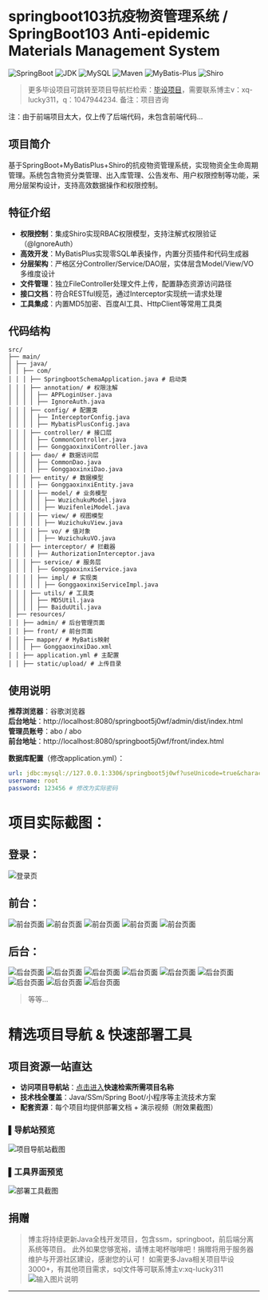 # springboot103抗疫物资管理系统 / SpringBoot103 Anti-epidemic Materials Management System


![SpringBoot](https://img.shields.io/badge/SpringBoot-2.7+-brightgreen)
![JDK](https://img.shields.io/badge/JDK-1.8+-blue)
![MySQL](https://img.shields.io/badge/MySQL-5.7+-teal)
![Maven](https://img.shields.io/badge/Maven-3.6+-red)
![MyBatis-Plus](https://img.shields.io/badge/MyBatis_Plus-3.5.0-blue)
![Shiro](https://img.shields.io/badge/Shiro-1.3.2-green)

> 更多毕设项目可跳转至项目导航栏检索：[毕设项目](http://sysadmin.3vfree.vip)，需要联系博主v：xq-lucky311，q：1047944234. 备注：项目咨询

注：由于前端项目太大，仅上传了后端代码，未包含前端代码...

## 项目简介  
基于SpringBoot+MyBatisPlus+Shiro的抗疫物资管理系统，实现物资全生命周期管理。系统包含物资分类管理、出入库管理、公告发布、用户权限控制等功能，采用分层架构设计，支持高效数据操作和权限控制。

## 特征介绍  
- **权限控制**：集成Shiro实现RBAC权限模型，支持注解式权限验证（@IgnoreAuth）  
- **高效开发**：MyBatisPlus实现零SQL单表操作，内置分页插件和代码生成器  
- **分层架构**：严格区分Controller/Service/DAO层，实体层含Model/View/VO多维度设计  
- **文件管理**：独立FileController处理文件上传，配置静态资源访问路径  
- **接口文档**：符合RESTful规范，通过Interceptor实现统一请求处理  
- **工具集成**：内置MD5加密、百度AI工具、HttpClient等常用工具类  

## 代码结构 
```
src/
├── main/
│ ├── java/
│ │ ├── com/
│ │ │ ├── SpringbootSchemaApplication.java # 启动类
│ │ │ ├── annotation/ # 权限注解
│ │ │ │ ├── APPLoginUser.java
│ │ │ │ ├── IgnoreAuth.java
│ │ │ ├── config/ # 配置类
│ │ │ │ ├── InterceptorConfig.java
│ │ │ │ ├── MybatisPlusConfig.java
│ │ │ ├── controller/ # 接口层
│ │ │ │ ├── CommonController.java
│ │ │ │ ├── GonggaoxinxiController.java
│ │ │ ├── dao/ # 数据访问层
│ │ │ │ ├── CommonDao.java
│ │ │ │ ├── GonggaoxinxiDao.java
│ │ │ ├── entity/ # 数据模型
│ │ │ │ ├── GonggaoxinxiEntity.java
│ │ │ │ ├── model/ # 业务模型
│ │ │ │ │ ├── WuzichukuModel.java
│ │ │ │ │ ├── WuzifenleiModel.java
│ │ │ │ ├── view/ # 视图模型
│ │ │ │ │ ├── WuzichukuView.java
│ │ │ │ ├── vo/ # 值对象
│ │ │ │ │ ├── WuzichukuVO.java
│ │ │ ├── interceptor/ # 拦截器
│ │ │ │ ├── AuthorizationInterceptor.java
│ │ │ ├── service/ # 服务层
│ │ │ │ ├── GonggaoxinxiService.java
│ │ │ │ ├── impl/ # 实现类
│ │ │ │ │ ├── GonggaoxinxiServiceImpl.java
│ │ │ ├── utils/ # 工具类
│ │ │ │ ├── MD5Util.java
│ │ │ │ ├── BaiduUtil.java
│ ├── resources/
│ │ ├── admin/ # 后台管理页面
│ │ ├── front/ # 前台页面
│ │ ├── mapper/ # MyBatis映射
│ │ │ ├── GonggaoxinxiDao.xml
│ │ ├── application.yml # 主配置
│ │ ├── static/upload/ # 上传目录
```

## 使用说明
**推荐浏览器**：谷歌浏览器  
**后台地址**：http://localhost:8080/springboot5j0wf/admin/dist/index.html  
**管理员账号**：abo / abo  
**前台地址**：http://localhost:8080/springboot5j0wf/front/index.html  

**数据库配置**（修改application.yml）：
```yaml
url: jdbc:mysql://127.0.0.1:3306/springboot5j0wf?useUnicode=true&characterEncoding=utf-8
username: root
password: 123456 # 修改为实际密码
```

# 项目实际截图：
## 登录：
![登录页](xx/login.png)

## 前台：
![前台页面](xx/prefix/1.png)
![前台页面](xx/prefix/2.png)
![前台页面](xx/prefix/3.png)
![前台页面](xx/prefix/4.png)
![前台页面](xx/prefix/5.png)

## 后台：
![后台页面](xx/suffix/1.png)
![后台页面](xx/suffix/2.png)
![后台页面](xx/suffix/3.png)
![后台页面](xx/suffix/4.png)
![后台页面](xx/suffix/5.png)
![后台页面](xx/suffix/6.png)
![后台页面](xx/suffix/7.png)
![后台页面](xx/suffix/8.png)
![后台页面](xx/suffix/9.png)

> 等等...

# 精选项目导航 & 快速部署工具
## 项目资源一站直达
- ​**访问项目导航站**：[点击进入](http://sysadmin.3vfree.vip)**快速检索所需项目名称**
- ​**技术栈全覆盖**：Java/SSm/Spring Boot/小程序等主流技术方案
- ​**配套资源**：每个项目均提供部署文档 + 演示视频（附效果截图）

### ▌导航站预览
![项目导航站截图](项目检索工具.png)

### ▌工具界面预览
![部署工具截图](一键部署工具.png)

## 捐赠
> 博主将持续更新Java全栈开发项目，包含ssm，springboot，前后端分离系统等项目。
> 此外如果您够宽裕，请博主喝杯咖啡吧！捐赠将用于服务器维护与开源社区建设，感谢您的认可！
> 如需更多Java相关项目毕设3000+，有其他项目需求，sql文件等可联系博主v:xq-lucky311
![输入图片说明](%E7%91%9E%E5%B9%B8%EF%BC%81%E7%91%9E%E5%B9%B8%EF%BC%81.png)
---
